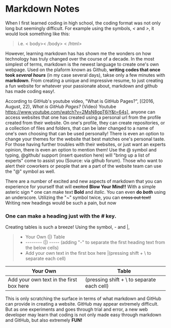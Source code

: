 # Markdown Notes

When I first learned coding in high school, the coding format was not only long but seemingly difficult. For example using the symbols, *<* and *>*, it would look something like this:

> i.e. <html>
>      < body>< /body>
>          < /html>

However, learning markdown has has shown me the wonders on how technology has truly changed over the course of a decade. In the most simplest of terms, markdown is the newest language to create one's own webpage. Used on the plaform known as Github, **writing codes that once took _several hours_** (in my case several days), takse only a few minutes with **markdown**. From creating a unique and impressive resume, to just creating a fun website for whatever your passionate about, markdown and github has made coding easy!.

According to GitHub's youtube video, "What is GitHub Pages?", [(2016, August, 22), *What is GitHub Pages?* (Video) Youtube https://www.youtube.com/watch?v=2MsN8gpT6jY&t=64s], anyone can access websites that one has created using a personal url from the profile created from their website. On one's profile, they can create repositories, or a collection of files and folders, that can be later changed to a name of one's own choosing that can be used personally! There is even an option to change your themes for the website that best matches one's personal taste. For those having further troubles with their websites, or just want an experts opinion, there is even an option to mention them! Use the @ symbol and typing, @github/ support (insert question here) will "bring up a list of experts" come to assist you (Source: via github forum). Those who want to alert their coworkers or people that are a part of the website team can use the "@" symbol as well.

There are a number of excited and new aspects of markdown that you can experience for yourself that will ~~excited~~ **Blow Your Mind!!** With a simple asteric sign * one can make text **Bold** and *italic*. You can even **do _both_** using an underscore. Utilizing the "~" symbol twice, you can ~~cross out text!~~ Writing new headings would be such a pain, but now

### One can make a heading just with the *#* key.

Creating tables is such a breeze! Using the symbol, *-* and |,

> * Your Own (|) Table 
> * -------- (|) ----- (adding "-" to separate the first heading text from the below cells)
> * Add your own text in the first box here |(pressing shift + \ to separate each cell)

Your Own | Table
-------- | -----
Add your own text in the first box here |(pressing shift + \ to separate each cell)

This is only scratching the surface in terms of what markdown and GitHub can provide in creating a website. GitHub may appear extremely difficult. But as one experiments and goes through trial and error, a new web developer may learn that coding is not only made easy through markdown and GitHub, but also extremely **FUN!**
